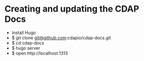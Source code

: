 # Creating and updating the CDAP Docs

- Install Hugo
- $ git clone git@github.com:cdapio/cdap-docs.git
- $ cd cdap-docs
- $ hugo server
- $ open http://localhost:1313
